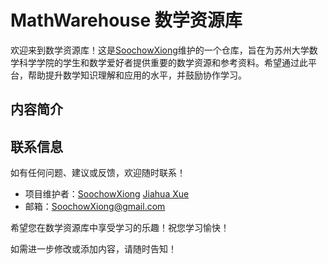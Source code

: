 # MathWarehouse 数学资源库
欢迎来到数学资源库！这是[SoochowXiong](https://github.com/SoochowXiong)维护的一个仓库，旨在为苏州大学数学科学学院的学生和数学爱好者提供重要的数学资源和参考资料。希望通过此平台，帮助提升数学知识理解和应用的水平，并鼓励协作学习。

## 内容简介



## 联系信息
如有任何问题、建议或反馈，欢迎随时联系！

- 项目维护者：[SoochowXiong](https://github.com/SoochowXiong) [Jiahua Xue](https://github.com/xuejiahua)
- 邮箱：SoochowXiong@gmail.com

希望您在数学资源库中享受学习的乐趣！祝您学习愉快！

如需进一步修改或添加内容，请随时告知！
